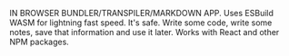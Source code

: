 IN BROWSER BUNDLER/TRANSPILER/MARKDOWN APP.
Uses ESBuild WASM for lightning fast speed.
It's safe.
Write some code, write some notes, save that information and use it later. Works with React and other NPM packages.
